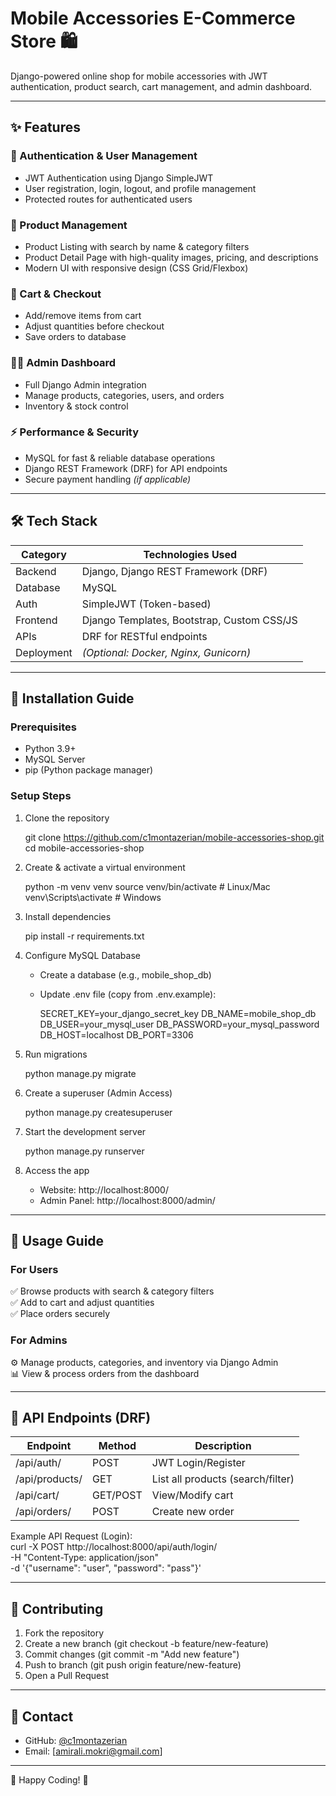 
# Mobile Accessories E-Commerce Store 🛍️  

Django-powered online shop for mobile accessories with JWT authentication, product search, cart management, and admin dashboard.  

---

## ✨ Features  

### 🔐 Authentication & User Management  
- JWT Authentication using Django SimpleJWT  
- User registration, login, logout, and profile management  
- Protected routes for authenticated users  

### 📱 Product Management  
- Product Listing with search by name & category filters  
- Product Detail Page with high-quality images, pricing, and descriptions  
- Modern UI with responsive design (CSS Grid/Flexbox)  

### 🛒 Cart & Checkout  
- Add/remove items from cart  
- Adjust quantities before checkout  
- Save orders to database  

### 👨‍💻 Admin Dashboard  
- Full Django Admin integration  
- Manage products, categories, users, and orders  
- Inventory & stock control  

### ⚡ Performance & Security  
- MySQL for fast & reliable database operations  
- Django REST Framework (DRF) for API endpoints  
- Secure payment handling *(if applicable)*  

---

## 🛠️ Tech Stack  

| Category       | Technologies Used |  
|---------------|------------------|  
| Backend   | Django, Django REST Framework (DRF) |  
| Database  | MySQL |  
| Auth      | SimpleJWT (Token-based) |  
| Frontend  | Django Templates, Bootstrap, Custom CSS/JS |  
| APIs      | DRF for RESTful endpoints |  
| Deployment| *(Optional: Docker, Nginx, Gunicorn)* |  

---

## 🚀 Installation Guide  

### Prerequisites  
- Python 3.9+  
- MySQL Server  
- pip (Python package manager)  

### Setup Steps  

1. Clone the repository  
  
   git clone https://github.com/c1montazerian/mobile-accessories-shop.git
   cd mobile-accessories-shop
   
2. Create & activate a virtual environment  
  
   python -m venv venv
   source venv/bin/activate  # Linux/Mac
   venv\Scripts\activate    # Windows
   
3. Install dependencies  
  
   pip install -r requirements.txt
   
4. Configure MySQL Database  
   - Create a database (e.g., mobile_shop_db)  
   - Update .env file (copy from .env.example):  
    
     SECRET_KEY=your_django_secret_key
     DB_NAME=mobile_shop_db
     DB_USER=your_mysql_user
     DB_PASSWORD=your_mysql_password
     DB_HOST=localhost
     DB_PORT=3306
     
5. Run migrations  
  
   python manage.py migrate
   
6. Create a superuser (Admin Access)  
  
   python manage.py createsuperuser
   
7. Start the development server  
  
   python manage.py runserver
   
8. Access the app  
   - Website: http://localhost:8000/  
   - Admin Panel: http://localhost:8000/admin/  

---

## 📌 Usage Guide  

### For Users  
✅ Browse products with search & category filters  
✅ Add to cart and adjust quantities  
✅ Place orders securely  

### For Admins  
⚙️ Manage products, categories, and inventory via Django Admin  
📊 View & process orders from the dashboard  

---

## 🔌 API Endpoints (DRF)  

| Endpoint | Method | Description |  
|----------|--------|-------------|  
| /api/auth/ | POST | JWT Login/Register |  
| /api/products/ | GET | List all products (search/filter) |  
| /api/cart/ | GET/POST | View/Modify cart |  
| /api/orders/ | POST | Create new order |  

Example API Request (Login):  
curl -X POST http://localhost:8000/api/auth/login/ \
  -H "Content-Type: application/json" \
  -d '{"username": "user", "password": "pass"}'
 


---

## 🤝 Contributing

1. Fork the repository  
2. Create a new branch (git checkout -b feature/new-feature)  
3. Commit changes (git commit -m "Add new feature")  
4. Push to branch (git push origin feature/new-feature)  
5. Open a Pull Request  

---


## 📩 Contact  

- GitHub: [@c1montazerian](https://github.com/c1montazerian)  
- Email: [amirali.mokri@gmail.com] 

---

🌟 Happy Coding! 🚀
